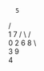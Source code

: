       
      5
   /       \
  1          7
 / \        / \
0   2      6   8
     \          \
      3          9
       \
        4